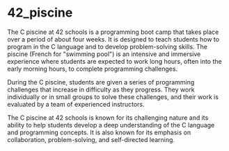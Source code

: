 # 42_piscine

The C piscine at 42 schools is a programming boot camp that takes place over a period of about four weeks. It is designed to teach students how to program in the C language and to develop problem-solving skills. The piscine (French for "swimming pool") is an intensive and immersive experience where students are expected to work long hours, often into the early morning hours, to complete programming challenges.

During the C piscine, students are given a series of programming challenges that increase in difficulty as they progress. They work individually or in small groups to solve these challenges, and their work is evaluated by a team of experienced instructors.

The C piscine at 42 schools is known for its challenging nature and its ability to help students develop a deep understanding of the C language and programming concepts. It is also known for its emphasis on collaboration, problem-solving, and self-directed learning.
